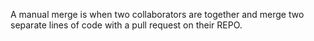 A manual merge is when two collaborators are together and merge two separate lines of code with a pull request on their REPO.

